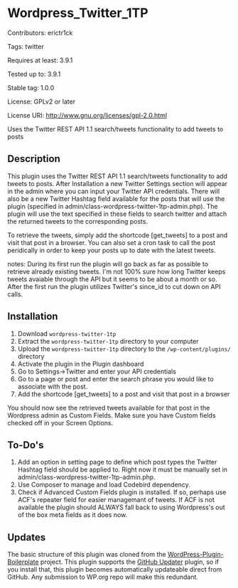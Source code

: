 # Wordpress_Twitter_1TP

Contributors: erictr1ck

Tags: twitter

Requires at least: 3.9.1

Tested up to: 3.9.1

Stable tag: 1.0.0

License: GPLv2 or later

License URI: http://www.gnu.org/licenses/gpl-2.0.html


Uses the Twitter REST API 1.1 search/tweets functionality to add tweets to posts


## Description

This plugin uses the Twitter REST API 1.1 search/tweets functionality to add tweets to posts. After Installation a new Twitter Settings section will appear in the admin where you can input your Twitter API credentials. There will also be a new Twitter Hashtag field available for the posts that will use the plugin (specified in admin/class-wordpress-twitter-1tp-admin.php). The plugin will use the text specified in these fields to search twitter and attach the returned tweets to the corresponding posts. 

To retrieve the tweets, simply add the shortcode [get_tweets] to a post and visit that post in a browser. You can also set a cron task to call the post peridically in order to keep your posts up to date with the latest tweets.

notes: During its first run the plugin will go back as far as possible to retrieve already existing tweets. I'm not 100% sure how long Twitter keeps tweets avaiable through the API but it seems to be about a month or so. After the first run the plugin utilizes Twitter's since_id to cut down on API calls.

## Installation

1. Download `wordpress-twitter-1tp`
2. Extract the `wordpress-twitter-1tp` directory to your computer
3. Upload the `wordpress-twitter-1tp` directory to the `/wp-content/plugins/` directory
4. Activate the plugin in the Plugin dashboard
5. Go to Settings->Twitter and enter your API credentials
6. Go to a page or post and enter the search phrase you would like to associate with the post.
7. Add the shortcode [get_tweets] to a post and visit that post in a browser

You should now see the retrieved tweets available for that post in the Wordpress admin as Custom Fields. Make sure you have Custom fields checked off in your Screen Options.

## To-Do's

1. Add an option in setting page to define which post types the Twitter Hashtag field should be applied to. Right now it must be manually set in admin/class-wordpress-twitter-1tp-admin.php.
2. Use Composer to manage and load Codebird dependency.
3. Check if Advanced Custom Fields plugin is installed. If so, perhaps use ACF's repeater field for easier managemant of tweets. If ACF is not available the plugin should ALWAYS fall back to using Wordpress's out of the box meta fields as it does now.

## Updates

The basic structure of this plugin was cloned from the [WordPress-Plugin-Boilerplate](https://github.com/tommcfarlin/WordPress-Plugin-Boilerplate) project.
This plugin supports the [GitHub Updater](https://github.com/afragen/github-updater) plugin, so if you install that, this plugin becomes automatically updateable direct from GitHub. Any submission to WP.org repo will make this redundant.